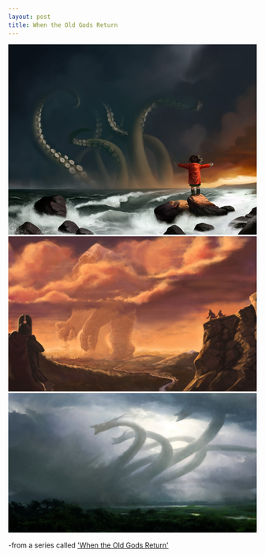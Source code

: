 ```yaml
---
layout: post
title: When the Old Gods Return
---
```


![serpent](../images/whentheoldgodsreturn1.jpg)
![sea](../images/whentheoldgodsreturn3.jpg)
![mountain](../images/whentheoldgodsreturn2.jpg)

-from a series called ['When the Old Gods Return'](http://imgur.com/gallery/arYpY)